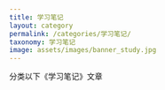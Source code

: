 ```yaml
---
title: 学习笔记
layout: category
permalink: /categories/学习笔记/
taxonomy: 学习笔记
image: assets/images/banner_study.jpg
---
```

分类以下《学习笔记》文章
